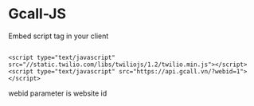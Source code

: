 # Gcall-JS
Embed script tag in your client

<pre><code>
&lt;script type="text/javascript" src="//static.twilio.com/libs/twiliojs/1.2/twilio.min.js">&lt;/script&gt;
&lt;script type="text/javascript" src="https://api.gcall.vn/?webid=1"&gt;&lt;/script&gt;
</code></pre>


webid parameter is website id
